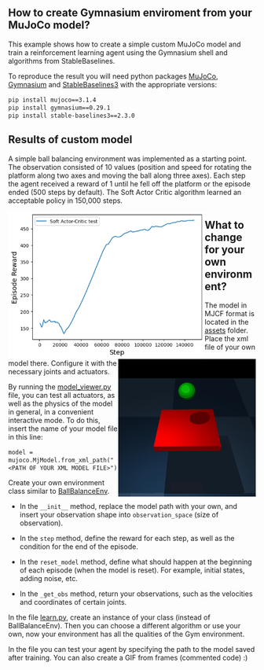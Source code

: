 ## How to create Gymnasium enviroment from your MuJoCo model?

This example shows how to create a simple custom MuJoCo model and train a reinforcement learning agent using the Gymnasium shell and algorithms from StableBaselines.

To reproduce the result you will need python packages [MuJoCo](https://mujoco.readthedocs.io/en/stable/python.html), [Gymnasium](https://gymnasium.farama.org/index.html) and [StableBaselines3](https://stable-baselines3.readthedocs.io/en/master/) with the appropriate versions:

```
pip install mujoco==3.1.4
pip install gymnasium==0.29.1
pip install stable-baselines3==2.3.0
```
## Results of custom model

A simple ball balancing environment was implemented as a starting point. The observation consisted of 10 values (position and speed for rotating the platform along two axes and moving the ball along three axes). Each step the agent received a reward of 1 until he fell off the platform or the episode ended (500 steps by default). The Soft Actor Critic algorithm learned an acceptable policy in 150,000 steps.


<img align="left" width="400" height="300" src="media/learning_curve.png"><img align="right" width="280" height="280" src="media/test.gif">




## What to change for your own environment?

The model in MJCF format is located in the [assets](https://github.com/denisgriaznov/CustomMuJoCoEnviromentForRL/tree/master/assets) folder. Place the xml file of your own model there. Configure it with the necessary joints and actuators.

By running the [model_viewer.py](https://github.com/denisgriaznov/CustomMuJoCoEnviromentForRL/blob/master/model_viewer.py) file, you can test all actuators, as well as the physics of the model in general, in a convenient interactive mode. To do this, insert the name of your model file in this line:

```
model = mujoco.MjModel.from_xml_path("<PATH OF YOUR XML MODEL FILE>")
```

Create your own environment class similar to [BallBalanceEnv](https://github.com/denisgriaznov/CustomMuJoCoEnviromentForRL/blob/master/ball_balance_env.py). 

- In the ```__init__``` method, replace the model path with your own, and insert your observation shape into ```observation_space``` (size of observation).

- In the ```step``` method, define the reward for each step, as well as the condition for the end of the episode.

- In the ```reset_model``` method, define what should happen at the beginning of each episode (when the model is reset). For example, initial states, adding noise, etc.

- In the ```_get_obs``` method, return your observations, such as the velocities and coordinates of certain joints.

In the file [learn.py](https://github.com/denisgriaznov/CustomMuJoCoEnviromentForRL/blob/master/learn.py), create an instance of your class (instead of BallBalanceEnv). Then you can choose a different algorithm or use your own, now your environment has all the qualities of the Gym environment.

In the file you can test your agent by specifying the path to the model saved after training. You can also create a GIF from frames (commented code) :)


